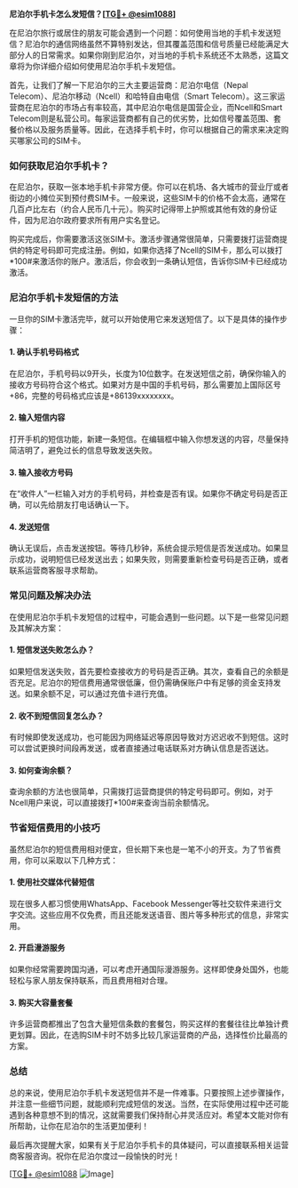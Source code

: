 **尼泊尔手机卡怎么发短信？[[TG💪+ @esim1088](https://t.me/s/esim1088)]**

在尼泊尔旅行或居住的朋友可能会遇到一个问题：如何使用当地的手机卡发送短信？尼泊尔的通信网络虽然不算特别发达，但其覆盖范围和信号质量已经能满足大部分人的日常需求。如果你刚到尼泊尔，对当地的手机卡系统还不太熟悉，这篇文章将为你详细介绍如何使用尼泊尔手机卡发短信。

首先，让我们了解一下尼泊尔的三大主要运营商：尼泊尔电信（Nepal Telecom）、尼泊尔移动（Ncell）和哈特自由电信（Smart Telecom）。这三家运营商在尼泊尔的市场占有率较高，其中尼泊尔电信是国营企业，而Ncell和Smart Telecom则是私营公司。每家运营商都有自己的优劣势，比如信号覆盖范围、套餐价格以及服务质量等。因此，在选择手机卡时，你可以根据自己的需求来决定购买哪家公司的SIM卡。

### 如何获取尼泊尔手机卡？

在尼泊尔，获取一张本地手机卡非常方便。你可以在机场、各大城市的营业厅或者街边的小摊位买到预付费SIM卡。一般来说，这些SIM卡的价格不会太高，通常在几百卢比左右（约合人民币几十元）。购买时记得带上护照或其他有效的身份证件，因为尼泊尔政府要求所有用户实名登记。

购买完成后，你需要激活这张SIM卡。激活步骤通常很简单，只需要拨打运营商提供的特定号码即可完成注册。例如，如果你选择了Ncell的SIM卡，那么可以拨打*100#来激活你的账户。激活后，你会收到一条确认短信，告诉你SIM卡已经成功激活。

### 尼泊尔手机卡发短信的方法

一旦你的SIM卡激活完毕，就可以开始使用它来发送短信了。以下是具体的操作步骤：

#### 1. 确认手机号码格式
在尼泊尔，手机号码以9开头，长度为10位数字。在发送短信之前，确保你输入的接收方号码符合这个格式。如果对方是中国的手机号码，那么需要加上国际区号+86，完整的号码格式应该是+86139xxxxxxxx。

#### 2. 输入短信内容
打开手机的短信功能，新建一条短信。在编辑框中输入你想发送的内容，尽量保持简洁明了，避免过长的信息导致发送失败。

#### 3. 输入接收方号码
在“收件人”一栏输入对方的手机号码，并检查是否有误。如果你不确定号码是否正确，可以先给朋友打电话确认一下。

#### 4. 发送短信
确认无误后，点击发送按钮。等待几秒钟，系统会提示短信是否发送成功。如果显示成功，说明短信已经发送出去；如果失败，则需要重新检查号码是否正确，或者联系运营商客服寻求帮助。

### 常见问题及解决办法

在使用尼泊尔手机卡发短信的过程中，可能会遇到一些问题。以下是一些常见问题及其解决方案：

#### 1. 短信发送失败怎么办？
如果短信发送失败，首先要检查接收方的号码是否正确。其次，查看自己的余额是否充足。尼泊尔的短信费用通常很低廉，但仍需确保账户中有足够的资金支持发送。如果余额不足，可以通过充值卡进行充值。

#### 2. 收不到短信回复怎么办？
有时候即使发送成功，也可能因为网络延迟等原因导致对方迟迟收不到短信。这时可以尝试更换时间段再发送，或者直接通过电话联系对方确认信息是否送达。

#### 3. 如何查询余额？
查询余额的方法也很简单，只需拨打运营商提供的特定号码即可。例如，对于Ncell用户来说，可以直接拨打*100#来查询当前余额情况。

### 节省短信费用的小技巧

虽然尼泊尔的短信费用相对便宜，但长期下来也是一笔不小的开支。为了节省费用，你可以采取以下几种方式：

#### 1. 使用社交媒体代替短信
现在很多人都习惯使用WhatsApp、Facebook Messenger等社交软件来进行文字交流。这些应用不仅免费，而且还能发送语音、图片等多种形式的信息，非常实用。

#### 2. 开启漫游服务
如果你经常需要跨国沟通，可以考虑开通国际漫游服务。这样即使身处国外，也能轻松与家人朋友保持联系，而且费用相对合理。

#### 3. 购买大容量套餐
许多运营商都推出了包含大量短信条数的套餐包，购买这样的套餐往往比单独计费更划算。因此，在选购SIM卡时不妨多比较几家运营商的产品，选择性价比最高的方案。

### 总结

总的来说，使用尼泊尔手机卡发送短信并不是一件难事。只要按照上述步骤操作，并注意一些细节问题，就能顺利完成短信的发送。当然，在实际使用过程中还可能遇到各种意想不到的情况，这就需要我们保持耐心并灵活应对。希望本文能对你有所帮助，让你在尼泊尔的生活更加便利！

最后再次提醒大家，如果有关于尼泊尔手机卡的具体疑问，可以直接联系相关运营商客服咨询。祝你在尼泊尔度过一段愉快的时光！

[[TG💪+ @esim1088](https://t.me/s/esim1088) ![Image](https://i.postimg.cc/4NQfJmqS/Snipaste-2025-05-13-00-14-12.png)]
